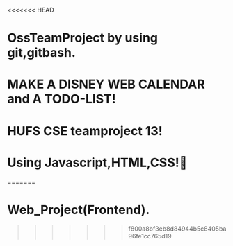 <<<<<<< HEAD
# OssTeamProject by using git,gitbash.
# MAKE  A DISNEY WEB CALENDAR and A TODO-LIST!
# HUFS CSE teamproject 13!
# Using Javascript,HTML,CSS!🤩
=======
# Web_Project(Frontend).
>>>>>>> f800a8bf3eb8d84944b5c8405ba96fe1cc765d19

